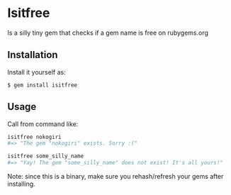 # Isitfree

Is a silly tiny gem that checks if a gem name is free on rubygems.org

## Installation
Install it yourself as:

    $ gem install isitfree

## Usage

Call from command like:

```bash
isitfree nokogiri
#=> "The gem "nokogiri" exists. Sorry :("

isitfree some_silly_name
#=> "Yay! The gem "some_silly_name" does not exist! It's all yours!"
```

Note: since this is a binary, make sure you rehash/refresh your gems after installing.
